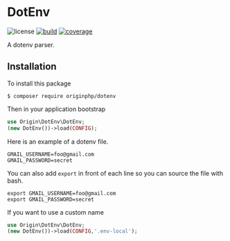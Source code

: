 # DotEnv

![license](https://img.shields.io/badge/license-MIT-brightGreen.svg)
[![build](https://travis-ci.org/originphp/dotenv.svg?branch=master)](https://travis-ci.org/originphp/dotenv)
[![coverage](https://coveralls.io/repos/github/originphp/dotenv/badge.svg?branch=master)](https://coveralls.io/github/originphp/dotenv?branch=master)

A dotenv parser.

## Installation

To install this package

```linux
$ composer require originphp/dotenv
```


Then in your application bootstrap

```php
use Origin\DotEnv\DotEnv;
(new DotEnv())->load(CONFIG);
```

Here is an example of a dotenv file.

```linux
GMAIL_USERNAME=foo@gmail.com
GMAIL_PASSWORD=secret
```

You can also add `export` in front of each line so you can source the file with bash.

```linux
export GMAIL_USERNAME=foo@gmail.com
export GMAIL_PASSWORD=secret
```

If you want to use a custom name

```php
use Origin\DotEnv\DotEnv;
(new DotEnv())->load(CONFIG,'.env-local');
```

